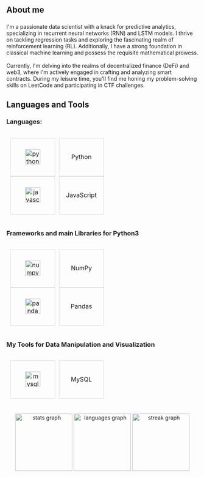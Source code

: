 <br clear="both">

<h1 align="left"></h1>

###

<h2 align="left">About me</h2>

###

<p align="left">I'm a passionate data scientist with a knack for predictive analytics, specializing in recurrent neural networks (RNN) and LSTM models. I thrive on tackling regression tasks and exploring the fascinating realm of reinforcement learning (RL). Additionally, I have a strong foundation in classical machine learning and possess the requisite mathematical prowess.<br><br>Currently, I'm delving into the realms of decentralized finance (DeFi) and web3, where I'm actively engaged in crafting and analyzing smart contracts. During my leisure time, you'll find me honing my problem-solving skills on LeetCode and participating in CTF challenges.</p>

###

<h2 align="left">Languages and Tools</h2>

###

<div style="clear: both;">
  <h3 align="left">Languages:</h3>
  <div style="overflow-x: auto; white-space: nowrap;">
    <table style="display: inline-block; margin-right: 20px; border-collapse: separate; border-spacing: 10px 0;">
      <tr>
        <td align="center" style="width: 100px; height: 100px; border: 1px solid #ddd;">
          <img src="https://cdn.jsdelivr.net/gh/devicons/devicon/icons/python/python-original.svg" height="40" alt="python logo" />
        </td>
        <td align="center" style="width: 100px; height: 100px; border: 1px solid #ddd;">
          <p>Python</p>
        </td>
      </tr>
      <tr>
        <td align="center" style="width: 100px; height: 100px; border: 1px solid #ddd;">
          <img src="https://cdn.jsdelivr.net/gh/devicons/devicon/icons/javascript/javascript-original.svg" height="40" alt="javascript logo" />
        </td>
        <td align="center" style="width: 100px; height: 100px; border: 1px solid #ddd;">
          <p>JavaScript</p>
        </td>
      </tr>
    </table>
  </div>

  <h3 align="left">Frameworks and main Libraries for Python3</h3>
  <div style="overflow-x: auto; white-space: nowrap;">
    <table style="display: inline-block; margin-right: 20px; border-collapse: separate; border-spacing: 10px 0;">
      <tr>
        <td align="center" style="width: 100px; height: 100px; border: 1px solid #ddd;">
          <img src="https://cdn.jsdelivr.net/gh/devicons/devicon/icons/numpy/numpy-original.svg" height="40" alt="numpy logo" />
        </td>
        <td align="center" style="width: 100px; height: 100px; border: 1px solid #ddd;">
          <p>NumPy</p>
        </td>
      </tr>
      <tr>
        <td align="center" style="width: 100px; height: 100px; border: 1px solid #ddd;">
          <img src="https://cdn.jsdelivr.net/gh/devicons/devicon/icons/pandas/pandas-original.svg" height="40" alt="pandas logo" />
        </td>
        <td align="center" style="width: 100px; height: 100px; border: 1px solid #ddd;">
          <p>Pandas</p>
        </td>
      </tr>
    </table>
  </div>

  <h3 align="left">My Tools for Data Manipulation and Visualization</h3>
  <div style="overflow-x: auto; white-space: nowrap;">
    <table style="display: inline-block; border-collapse: separate; border-spacing: 10px 0;">
      <tr>
        <td align="center" style="width: 100px; height: 100px; border: 1px solid #ddd;">
          <img src="https://cdn.jsdelivr.net/gh/devicons/devicon/icons/mysql/mysql-original.svg" height="40" alt="mysql logo" />
        </td>
        <td align="center" style="width: 100px; height: 100px; border: 1px solid #ddd;">
          <p>MySQL</p>
        </td>
      </tr>
    </table>
  </div>
</div>

###

<div align="center">
  <img src="https://github-readme-stats.vercel.app/api?username=JonathanStiefel&hide_title=false&hide_rank=false&show_icons=true&include_all_commits=true&count_private=true&disable_animations=false&theme=dracula&locale=en&hide_border=false&order=1" height="150" alt="stats graph" />
  <img src="https://github-readme-stats.vercel.app/api/top-langs?username=JonathanStiefel&locale=en&hide_title=false&layout=compact&card_width=320&langs_count=5&theme=dracula&hide_border=false&order=2" height="150" alt="languages graph" />
  <img src="https://streak-stats.demolab.com?user=JonathanStiefel&locale=en&mode=daily&theme=dracula&hide_border=false&border_radius=5&order=3" height="150" alt="streak graph" />
</div>

###

